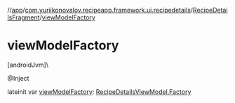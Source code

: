 //[app](../../../index.md)/[com.yuriikonovalov.recipeapp.framework.ui.recipedetails](../index.md)/[RecipeDetailsFragment](index.md)/[viewModelFactory](view-model-factory.md)

# viewModelFactory

[androidJvm]\

@Inject

lateinit var [viewModelFactory](view-model-factory.md): [RecipeDetailsViewModel.Factory](../-recipe-details-view-model/-factory/index.md)
